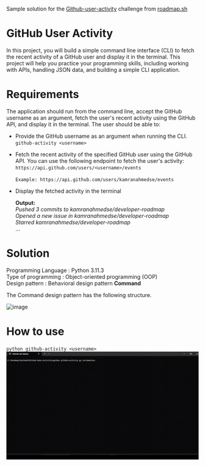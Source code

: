 Sample solution for the [Github-user-activity](https://roadmap.sh/projects/github-user-activity) challenge from [roadmap.sh](https://roadmap.sh)

# GitHub User Activity  
In this project, you will build a simple command line interface (CLI) to fetch the recent activity of a GitHub user and display it in the terminal. This project will help you practice your programming skills, including working with APIs, handling JSON data, and building a simple CLI application.

# Requirements  
The application should run from the command line, accept the GitHub username as an argument, fetch the user's recent activity using the GitHub API, and display it in the terminal. The user should be able to:

- Provide the GitHub username as an argument when running the CLI.
`github-activity <username>`

- Fetch the recent activity of the specified GitHub user using the GitHub API. You can use the following endpoint to fetch the user's activity:  
 `https://api.github.com/users/<username>/events`  
 
  `Example: https://api.github.com/users/kamranahmedse/events` 

- Display the fetched activity in the terminal  

	**Output:**  
	*Pushed 3 commits to kamranahmedse/developer-roadmap  
	Opened a new issue in kamranahmedse/developer-roadmap  
	Starred kamranahmedse/developer-roadmap*  
	...

# Solution
Programming Language	:	 Python 3.11.3  
Type of programming	:	 Object-oriented programming (OOP)  
Design pattern	:	 Behavioral design pattern **Command**  

The Command design pattern has the following structure.

![image](https://github.com/user-attachments/assets/73d2fcac-e4fe-40b5-afec-f5c7f556546a)

# How to use
`python github-activity <username>`
![video](https://github.com/LW-Homeless/roadmap/blob/main/backend/GitHub-User-Activity/video.gif)
